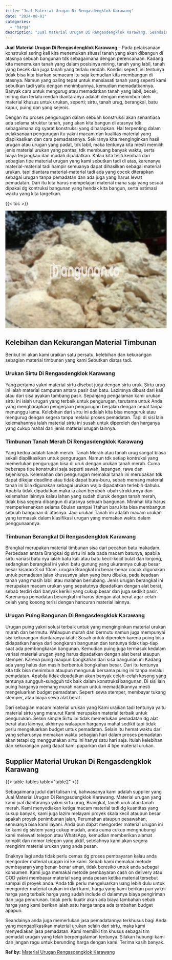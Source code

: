 ```yaml
---
title: "Jual Material Urugan Di Rengasdengklok Karawang"
date: "2024-08-01"
categories: 
  - "harga"
description: "Jual Material Urugan Di Rengasdengklok Karawang. Seandainya anda juga memerlukan jasa pemadatannya terkhusus bagi Anda yang mengaplikasikan material urukan s..."
---
```


**Jual Material Urugan Di Rengasdengklok Karawang** – Pada pelaksanaan konstruksi sering kali kita menemukan situasi tanah yang akan dibangun di atasnya sebuah bangunan tdk sebagaimana dengan perencanaan. Kadang kita menemukan tanah yang dalam posisinya miring, tanah yang labil, tanah yang becek dan juga tanah yang terlalu rendah. Kondisi seperti ini tentunya tidak bisa kita biarkan semacam itu saja kemudian kita membangun di atasnya. Namun yang paling tepat untuk mensiasati tanah yang seperti kami sebutkan tadi yaitu dengan menimbunnya, kemudian memadatkannya. Banyak cara untuk mengurug atau memadatkan tanah yang labil, becek, miring dan terlalu rendah diantaranya adalah dengan menimbun oleh material khusus untuk urukan, seperti; sirtu, tanah urug, berangkal, batu kapur, puing dan yang sejenis.

Dengan itu proses pengurugan dalam sebuah konstruksi akan senantiasa ada selama struktur tanah, yang akan kita bangun di atasnya tdk sebagaimana dg syarat konstruksi yang diharapkan. Hal terpenting dalam pelaksanaan pengurugan itu yakni macam dan kualitas material yang diaplikasikan dan cara pemadatannya. Sekiranya kita menginginkan hasil urugan atau urugan yang padat, tdk labil, maka tentunya kita mesti memilih jenis material urukan yang pantas, tdk membuang banyak waktu, serta biaya terjangkau dan mudah dipadatkan. Kalau kita teliti kembali dari sebagian tipe material urugan yang kami sebutkan tadi di atas, karenanya material-material tadi hampir semuanya dapat dihasilkan sebagai material urukan. tapi diantara material-material tadi ada yang cocok diterapkan sebagai urugan tanpa pemadatan dan ada juga yang harus lewat pemadatan. Dari itu kita harus mempelajari material mana saja yang sesuai dipakai dg kontruksi bangunan yang hendak kita bangun, serta estimasi waktu yang kita targetkan.

{{< toc >}}

![Jual Material Urugan Di Rengasdengklok Karawang](/images/jual-urugan-28.png)

## Kelebihan dan Kekurangan Material Timbunan

Berikut ini akan kami uraikan satu persatu, kelebihan dan kekurangan sebagian material timbunan yang kami Sebutkan diatas tadi.

### Urukan Sirtu Di Rengasdengklok Karawang

Yang pertama yakni material sirtu disebut juga dengan sirtu uruk. Sirtu urug ini ialah material campuran antara pasir dan batu. Lazimnya dibuat dari kali atau dari sisa ayakan tambang pasir. Sepanjang pengalaman kami urukan sirtu ini ialah urugan yang terbaik untuk pengurugan, terutama untuk Anda yang mengharapkan pengerjaan pengurugan berjalan dengan cepat tanpa menunggu lama. Kelebihan dari sirtu ini adalah kita bisa menguruk atau mengurug dengan segera tanpa melalui proses pemadatan. Tapi di sisi lain kelemahannya ialah material sirtu ini susah untuk diperoleh dan harganya yang cukup mahal dari jenis material urugan lainnya.

### Timbunan Tanah Merah Di Rengasdengklok Karawang

Yang kedua adalah tanah merah. Tanah Merah atau tanah urug sangat biasa sekali diaplikasikan untuk pengurugan. Namun tdk setiap kontruksi yang memerlukan pengurugan bisa di uruk dengan urukan tanah merah. Cuma beberapa tipe konstruksi saja seperti sawah, lapangan, rawa dan sejenisnya. Kelemahan dari pengurugan memakai tanah ini merupakan tdk dapat dikejar deadline atau tidak dapat buru-buru, sebab memang material tanah ini bila digunakan sebagai urukan wajib dipadatkan terlebih dahulu. Apabila tidak dipadatkan maka ia akan berubah-ubah strukturnya dan kelemahan lainnya kalau lahan yang sudah diuruk dengan tanah merah, tidak bisa segera dibangun di atasnya sebuah bangunan. Minimal kita harus memperkenankan selama 6bulan sampai 1 tahun baru kita bisa membangun sebuah bangunan di atasnya. Jadi urukan Tanah ini adalah macam urukan yang termasuk dalam klasifikasi urugan yang memakan waktu dalam penggunaannya.

### Timbunan Berangkal Di Rengasdengklok Karawang

Brangkal merupakan material timbunan sisa dari pecahan batu makadam. Perbedaan antara Brangkal dg sirtu ini ada pada macam batunya, apabila sirtu variasi batu nya ialah batu kali atau batu kecil-kecil bulat dan lonjong, sedangkan berangkal ini yakni batu gunung yang ukurannya cukup besar besar kisaran 3 sd 10cm. urugan Brangkal ini benar-benar cocok digunakan untuk pemadatan jalan khususnya jalan yang baru dibuka, pada keadaan tanah yang masih labil atau malahan berlubang. Jenis urugan berangkal ini merupakan macam urukan yang sepatutnya dipadatkan dengan alat berat, sebab terdiri dari banyak kerikil yang cukup besar dan juga sedikit pasir. Karenanya pemadatan berangkal ini harus dengan alat berat agar celah-celah yang kosong terisi dengan hancuran material lainnya.

### Urugan Puing Bangunan Di Rengasdengklok Karawang

Urugan puing yakni solusi terbaik untuk yang menginginkan material urukan murah dan bermutu. Walaupun murah dan bermutu namun juga mempunyai sisi kekurangan diantaranya ialah; Susah untuk diperoleh karena puing bisa didapatkan hanya dari bongkaran bangunan dan tentunya tidak tiap-tiap saat ada pembongkaran bangunan. Kemudian puing juga termasuk kedalam variasi material urugan yang harus dipadatkan dengan alat berat ataupun stemper. Karena puing maupun bongkahan dari sisa bangunan ini Kadang ada yang halus dan masih berbentuk bongkahan besar. Dari itu tentunya kita tdk bisa menimbun ataupun menguruk bersama puing ini tanpa melalui pemadatan. Apabila tidak dipadatkan akan banyak celah-celah kosong yang tentunya sungguh-sungguh tdk baik dalam konstruksi bangunan. Di sisi lain puing harganya memang murah namun untuk memadatkannya mesti mengeluarkan budget pemadatan. Seperti sewa stemper, membayar tukang stemper, atau biaya sewa alat berat.

Dari sebagian macam material urukan yang Kami uraikan tadi tentunya yaitu material sirtu yang menurut Kami merupakan material terbaik untuk pengurukan. Selain simple Sirtu ini tidak memerlukan pemadatan dg alat berat atau lainnya, akhirnya walaupun harganya mahal sedikit tapi tidak perlu mengeluarkan budget untuk pemadatan. Selain itu hemat waktu dari yang seharusnya memakan waktu sebagian hari dalam proses pemadatan akan tetapi dg menggunakan sirtu ini hanya satu hari saja. Itulah kelebihan dan kekurangan yang dapat kami paparkan dari 4 tipe material urukan.

## Supplier Material Urukan Di Rengasdengklok Karawang

{{< table-tables table="table2" >}}

Sebagaimana judul dari tulisan ini, bahwasanya kami adalah supplier yang Jual Material Urugan Di Rengasdengklok Karawang. Material urugan yang kami jual diantaranya yakni sirtu urug, Brangkal, tanah uruk atau tanah merah. Kami menyediakan ketiga macam material tadi dg kuantitas yang cukup banyak, kami juga lazim melayani proyek skala kecil ataupun besar apakah proyek penimbunan jalan, Perumahan ataupun pesawahan, semuanya bisa kami layani. Anda pun dapat mengorder material urugan ini ke kami dg sistem yang cukup mudah, anda cuma cukup menghubungi kami melewati telepon atau WhatsApp, kemudian memberikan alamat komplit dan nomor telepon yang aktif, setelahnya kami akan segera mengirim material urukan yang anda pesan.

Enaknya lagi anda tidak perlu cemas dg proses pembayaran kalau anda mengorder material urugan ini ke kami. Sebab kami memakai metode pembayaran yang benar-benar aman, tidak beresiko untuk anda sebagai konsumen. Kami juga memakai metode pembayaran cash on delivery atau COD yakni membayar material yang anda pesan ketika material tersebut sampai di proyek anda. Anda tdk perlu mengeluarkan uang lebih dulu untuk mengorder material urukan ini dari kami, harga yang kami berikan pun yakni harga yang terbaik harga yang sudah include di dalamnya biaya pengiriman dan juga penurunan. tidak perlu kuatir akan ada biaya tambahan sebab harga yang kami berikan ialah satu harga tanpa ada tambahan budget apapun.

Seandainya anda juga memerlukan jasa pemadatannya terkhusus bagi Anda yang mengaplikasikan material urukan selain dari sirtu, maka kami menyediakan jasa pemadatan. Kami memiliki tim khusus sebagai tim pemadat urugan yang telah berpengalaman tentunya. Silakan hubungi kami dan jangan ragu untuk berunding harga dengan kami. Terima kasih banyak.

**Ref by:** [Material Urugan Rengasdengklok Karawang](https://id.wikipedia.org/wiki/Material)
